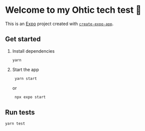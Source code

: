 # Welcome to my Ohtic tech test 👋

This is an [Expo](https://expo.dev) project created with [`create-expo-app`](https://www.npmjs.com/package/create-expo-app).

## Get started

1. Install dependencies

   ```bash
   yarn
   ```

2. Start the app

   ```bash
    yarn start
   ```

   or

   ```bash
    npx expo start
   ```

## Run tests
   ```bash
   yarn test
   ```
